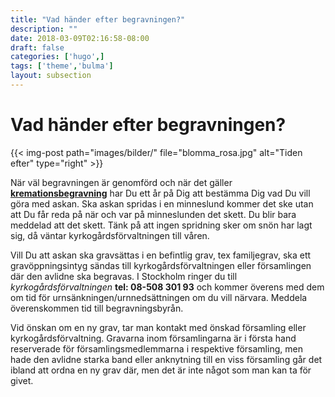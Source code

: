 ```yaml
---
title: "Vad händer efter begravningen?"
description: ""
date: 2018-03-09T02:16:58-08:00
draft: false
categories: ['hugo',]
tags: ['theme','bulma']
layout: subsection
---
```



# Vad händer efter begravningen?

{{< img-post
    path="images/bilder/" file="blomma_rosa.jpg"
    alt="Tiden efter" type="right" >}}

När väl begravningen är genomförd och när det gäller **[kremationsbegravning][1]** har Du ett år på Dig att bestämma Dig vad Du vill göra med askan. Ska askan spridas i en minneslund kommer det ske utan att Du får reda på när och var på minneslunden det skett. Du blir bara meddelad att det skett. Tänk på att ingen spridning sker om snön har lagt sig, då väntar kyrkogårdsförvaltningen till våren.

Vill Du att askan ska gravsättas i en befintlig grav, tex familjegrav, ska ett gravöppningsintyg sändas till kyrkogårdsförvaltningen eller församlingen där den avlidne ska begravas. I Stockholm ringer du till *kyrkogårdsförvaltningen* **tel: 08-508 301 93** och kommer överens med dem om tid för urnsänkningen/urnnedsättningen om du vill närvara. Meddela överenskommen tid till begravningsbyrån.

Vid önskan om en ny grav, tar man kontakt med önskad församling eller kyrkogårdsförvaltning. Gravarna inom församlingarna är i första hand reserverade för församlingsmedlemmarna i respektive församling, men hade den avlidne starka band eller anknytning till en viss församling går det ibland att ordna en ny grav där, men det är inte något som man kan ta för givet.


  [1]: begravningen/kremationsbegravning
